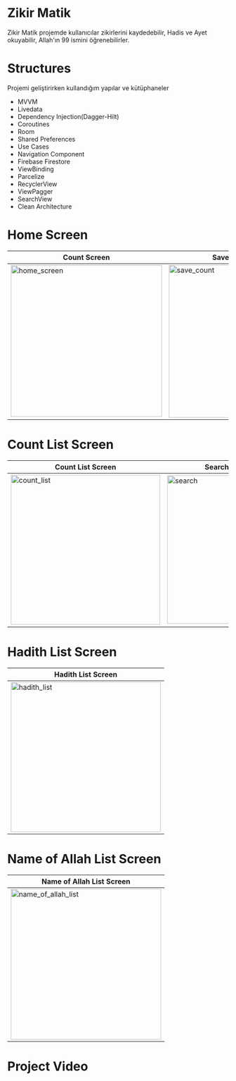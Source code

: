 # Zikir Matik

Zikir Matik projemde kullanıcılar zikirlerini kaydedebilir, Hadis ve Ayet okuyabilir, Allah'ın 99 ismini öğrenebilirler.

# Structures

Projemi geliştirirken kullandığım yapılar ve kütüphaneler

- MVVM
- Livedata
- Dependency Injection(Dagger-Hilt)
- Coroutines
- Room
- Shared Preferences
- Use Cases
- Navigation Component
- Firebase Firestore
- ViewBinding
- Parcelize
- RecyclerView
- ViewPagger
- SearchView
- Clean Architecture

# Home Screen
| Count Screen           | Save Count Screen      | Play Store Screen |
| ------------------------- | ------------------------- | ------------------------- |
| <img width="344" alt="home_screen" src="https://github.com/user-attachments/assets/e572b582-3dad-48dd-9887-7910be4b2403"> | <img width="347" alt="save_count" src="https://github.com/user-attachments/assets/e0bbf342-addc-4ab8-abfc-0961200fcdd3"> | <img width="338" alt="play_store" src="https://github.com/user-attachments/assets/48f8b523-5dd6-4512-a80d-b7106477922f"> | ![play_store_video](https://github.com/user-attachments/assets/4b1a15c1-6bb9-414e-8672-b88cdf894a8d) |

# Count List Screen
| Count List Screen           | Search Count Screen      | Delete Count |
| ------------------------- | ------------------------- | ------------------------- |
| <img width="340" alt="count_list" src="https://github.com/user-attachments/assets/90438e28-9c5d-492c-a6e6-e0f508b8e1ce"> | <img width="337" alt="search" src="https://github.com/user-attachments/assets/903a4b11-d3d1-44da-a37a-50931d192bf4"> | <img width="342" alt="delete_count" src="https://github.com/user-attachments/assets/efc7066a-0f89-4177-b9fc-01850f841525"> |

# Hadith List Screen
| Hadith List Screen           |
| ------------------------- |
| <img width="341" alt="hadith_list" src="https://github.com/user-attachments/assets/85e058f5-e90c-4cf7-95c4-d825913d46b8"> | 

# Name of Allah List Screen
| Name of Allah List Screen           |
| ------------------------- |
| <img width="342" alt="name_of_allah_list" src="https://github.com/user-attachments/assets/e2453b40-41f0-4ebc-8315-cfa8f42be00a"> | 

# Project Video





